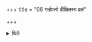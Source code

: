 +++
title = "06 गार्हपत्ये दीक्षितस्य व्रतं"

+++

<details><summary>थिते</summary>

6. (The assistant) cooks the fast-milk for the consecrated on the Gārhapatya-fire; (and that) for the wife of the sacrificer on the Dakṣiṇa-fire.
</details>

